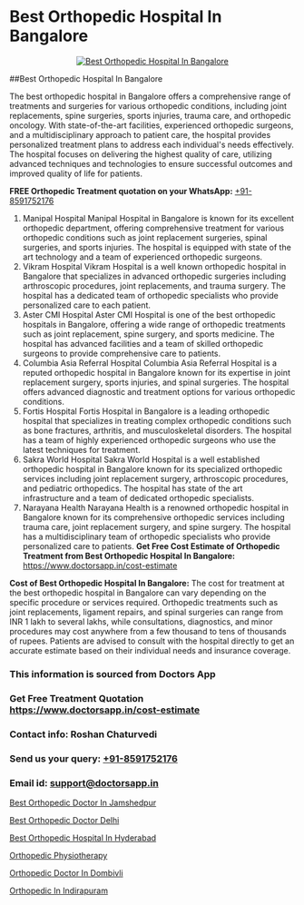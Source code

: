 # Best Orthopedic Hospital In Bangalore

<p align="center">
  <a href="https://doctorsapp.in">
    <img src="https://i.ibb.co/tqM3hNg/sqdqdqsddsa.png" alt="Best Orthopedic Hospital In Bangalore">
  </a>
</p>
##Best Orthopedic Hospital In Bangalore

The best orthopedic hospital in Bangalore offers a comprehensive range of treatments and surgeries for various orthopedic conditions, including joint replacements, spine surgeries, sports injuries, trauma care, and orthopedic oncology. With state-of-the-art facilities, experienced orthopedic surgeons, and a multidisciplinary approach to patient care, the hospital provides personalized treatment plans to address each individual's needs effectively. The hospital focuses on delivering the highest quality of care, utilizing advanced techniques and technologies to ensure successful outcomes and improved quality of life for patients.

**FREE Orthopedic Treatment quotation on your WhatsApp:**  [+91-8591752176](https://api.whatsapp.com/send?phone=8591752176)

1) Manipal Hospital   Manipal Hospital in Bangalore is known for its excellent orthopedic department, offering comprehensive treatment for various orthopedic conditions such as joint replacement surgeries, spinal surgeries, and sports injuries. The hospital is equipped with state of the art technology and a team of experienced orthopedic surgeons.
2) Vikram Hospital   Vikram Hospital is a well known orthopedic hospital in Bangalore that specializes in advanced orthopedic surgeries including arthroscopic procedures, joint replacements, and trauma surgery. The hospital has a dedicated team of orthopedic specialists who provide personalized care to each patient.
3) Aster CMI Hospital   Aster CMI Hospital is one of the best orthopedic hospitals in Bangalore, offering a wide range of orthopedic treatments such as joint replacement, spine surgery, and sports medicine. The hospital has advanced facilities and a team of skilled orthopedic surgeons to provide comprehensive care to patients.
4) Columbia Asia Referral Hospital   Columbia Asia Referral Hospital is a reputed orthopedic hospital in Bangalore known for its expertise in joint replacement surgery, sports injuries, and spinal surgeries. The hospital offers advanced diagnostic and treatment options for various orthopedic conditions.
5) Fortis Hospital   Fortis Hospital in Bangalore is a leading orthopedic hospital that specializes in treating complex orthopedic conditions such as bone fractures, arthritis, and musculoskeletal disorders. The hospital has a team of highly experienced orthopedic surgeons who use the latest techniques for treatment.
6) Sakra World Hospital   Sakra World Hospital is a well established orthopedic hospital in Bangalore known for its specialized orthopedic services including joint replacement surgery, arthroscopic procedures, and pediatric orthopedics. The hospital has state of the art infrastructure and a team of dedicated orthopedic specialists.
7) Narayana Health   Narayana Health is a renowned orthopedic hospital in Bangalore known for its comprehensive orthopedic services including trauma care, joint replacement surgery, and spine surgery. The hospital has a multidisciplinary team of orthopedic specialists who provide personalized care to patients.
**Get Free Cost Estimate of Orthopedic Treatment from Best Orthopedic Hospital In Bangalore:** https://www.doctorsapp.in/cost-estimate

**Cost of Best Orthopedic Hospital In Bangalore:**
The cost for treatment at the best orthopedic hospital in Bangalore can vary depending on the specific procedure or services required. Orthopedic treatments such as joint replacements, ligament repairs, and spinal surgeries can range from INR 1 lakh to several lakhs, while consultations, diagnostics, and minor procedures may cost anywhere from a few thousand to tens of thousands of rupees. Patients are advised to consult with the hospital directly to get an accurate estimate based on their individual needs and insurance coverage.

### This information is sourced from Doctors App 
### Get Free Treatment Quotation https://www.doctorsapp.in/cost-estimate
### Contact info: Roshan Chaturvedi 
### Send us your query: [+91-8591752176](https://api.whatsapp.com/send?phone=8591752176) 
### Email id: support@doctorsapp.in

[Best Orthopedic Doctor In Jamshedpur](https://www.linkedin.com/pulse/best-orthopedic-doctor-jamshedpur-doctorsapp-chittagong-p10re?trackingId=5WZ7tEx9f0iVijXntCTaUw%3D%3D&lipi=urn%3Ali%3Apage%3Ad_flagship3_company_admin%3BUjs5mcUZR9ewYOKOFkpg2w%3D%3D)

[Best Orthopedic Doctor Delhi](https://www.linkedin.com/pulse/best-orthopedic-doctor-delhi-doctorsapp-united-arab-emirates-xqfje?trackingId=DPcWUgjMNsH%2FwZnTRgKkvw%3D%3D&lipi=urn%3Ali%3Apage%3Ad_flagship3_company_admin%3BSXrbBuk4SwWZ8nIcZ2zSvw%3D%3D)

[Best Orthopedic Hospital In Hyderabad](https://medium.com/@vimalrana22/best-orthopedic-hospital-in-hyderabad-e7492a968a31)

[Orthopedic Physiotherapy](https://medium.com/@vimalrana22/orthopedic-physiotherapy-591046fcb03b)

[Orthopedic Doctor In Dombivli](https://doctors-apps.github.io/doctorsapp/orthopedic-doctor-in-dombivli)

[Orthopedic In Indirapuram](https://doctors-apps.github.io/doctorsapp/orthopedic-in-indirapuram)

